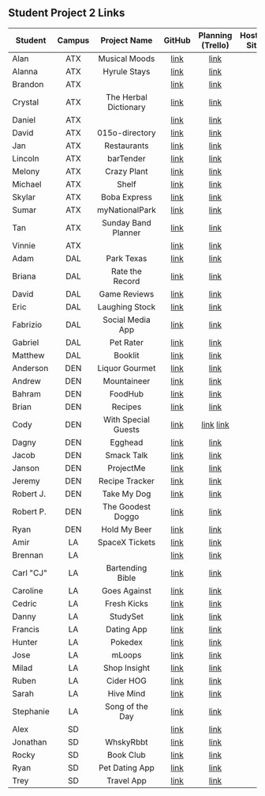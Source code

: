 ## Student Project 2 Links

| Student | Campus | Project Name | GitHub | Planning (Trello) | Hosted Site |
|---|:---:|:---:|:---:|:---:|:---:|
| Alan | ATX | Musical Moods | [link](https://github.com/acmccracken/musical-moods) | [link](https://trello.com/b/5z1oLtUB/musical-moods) |  |
| Alanna | ATX | Hyrule Stays | [link](https://github.com/celentanoad/Hyrule-Stays) | [link](https://trello.com/b/X0uUIF23/hyrule-stays) |  |
| Brandon | ATX |  | [link](https://github.com/bcarteratx/Project-2) | [link](https://trello.com/b/uvBFd4uH/project-2-crud-app) |  |
| Crystal | ATX | The Herbal Dictionary | [link](https://github.com/crystallynnv/the-herbal-dictionary) | [link](https://trello.com/b/w143Hnby/the-herbal-dictionary) |  |
| Daniel | ATX |  | [link](https://github.com/90dandan/Project-2) | [link](https://trello.com/b/jibW8wJ3/sei-project-two) |  |
| David | ATX | 015o-directory | [link](https://github.com/DavidStinson/015o-directory) | [link](https://trello.com/b/de9phg99/015odirectory) |  |
| Jan | ATX | Restaurants | [link](https://github.com/jlee8020/restaurants) | [link](https://trello.com/b/jxeRKnbq/project-2) |  |
| Lincoln | ATX | barTender | [link](https://github.com/lincolnyouree/barTender-project-2) | [link](https://trello.com/b/C98h8T0U/bartender-project-2) |  |
| Melony | ATX | Crazy Plant | [link](https://github.com/msegnit/crazyplant) | [link](https://trello.com/b/sUPXFcDF/crazy-plant) |  |
| Michael | ATX | Shelf | [link](https://github.com/mlackey9601/shelf) | [link](https://trello.com/b/pp3ws0GX/shelf) |  |
| Skylar | ATX | Boba Express | [link](https://github.com/skylarw19/boba-node-express-mdb) | [link](https://trello.com/b/L4fEDwVi/boba-node-express-mdb) |  |
| Sumar | ATX | myNationalPark | [link](https://github.com/sumardey5/myNationalPark) | [link](https://trello.com/b/Btldndoy/mynationalparkapp) |  |
| Tan | ATX | Sunday Band Planner | [link](https://github.com/zeroxposur18/sunday-band-planner) | [link](https://trello.com/b/kX6lgmwK/sunday-band-planner) |  |
| Vinnie | ATX |  | [link](https://github.com/vin23-dev/SEIproject2) | [link](https://trello.com/b/KWHND6VV/sei-project-2-workflow) |  |
| Adam | DAL | Park Texas | [link](https://github.com/azebolsky/Park-Texas) | [link](https://trello.com/b/vRajFK69/park-texas) |  |
| Briana | DAL | Rate the Record | [link](https://github.com/bnfisher4/rate-the-record) | [link](https://trello.com/b/bgr1YdXb/project-2-rate-the-record) |  |
| David | DAL | Game Reviews | [link](https://github.com/fastlane27/game-reviews) | [link](https://trello.com/b/0QyKhhzH/game-reviews) |  |
| Eric | DAL | Laughing Stock | [link](https://github.com/ericjames3681/laughing-stock) | [link](https://trello.com/b/u1oYKd2W/laughing-stock) |  |
| Fabrizio | DAL | Social Media App | [link](https://github.com/fabo22/convoh-app) | [link](https://trello.com/b/hlNU8aJB/social-media-app) |  |
| Gabriel | DAL | Pet Rater | [link](https://github.com/gar0085/pet-rater) | [link](https://trello.com/b/aTfWnbbf/pet-rater) |  |
| Matthew | DAL | Booklit | [link](https://github.com/Matthew-Coalson/Booklit) | [link](https://trello.com/b/bEpi8Ou2/booklit-planning) |  |
| Anderson | DEN | Liquor Gourmet | [link](https://github.com/anderama100/LiquourGourmet) | [link](https://trello.com/b/uhrvMCRG/liquour-gourmet) |  |
| Andrew | DEN | Mountaineer | [link](https://github.com/aclark13861/Mountaineer) | [link](https://trello.com/b/r4wnDIoc/project-2) |  |
| Bahram | DEN | FoodHub | [link](https://github.com/movlan/SEI-Project-2-FoodHub) | [link](https://trello.com/b/FPm3mnkX/user-stories) |  |
| Brian | DEN | Recipes | [link](https://github.com/brianbellini/recipes) | [link](https://trello.com/b/a2yZklq4/project-2) |  |
| Cody | DEN | With Special Guests | [link](https://github.com/CodyLHart/with-special-guests) | [link](https://trello.com/b/Y4sTacqc/with-special-guests) [link](https://trello.com/b/YplM24Tr/with-special-guests-models) |  |
| Dagny | DEN | Egghead | [link](https://github.com/DagnyJay/Egghead) | [link](https://trello.com/b/sgJEjvXc/project-2-egghead) |  |
| Jacob | DEN | Smack Talk | [link](https://github.com/LaunchPad90/Smack-Talk) |  [link](https://trello.com/b/KeGymZbs/project-2)|  |
| Janson | DEN | ProjectMe | [link](https://github.com/jayjaybunce/project-me) | [link](https://trello.com/b/ZpDc0BVY/projectme) |  |
| Jeremy | DEN | Recipe Tracker | [link](https://github.com/TheJoo44/Recipe-Tracker) | [link](https://trello.com/b/alhQQITZ/project-2) |  |
| Robert J. | DEN | Take My Dog | [link](https://github.com/rjohnson0707/project-2) | [link](https://trello.com/b/kbogr5d3/p2-takemydog-app) |  |
| Robert P. | DEN | The Goodest Doggo | [link](https://github.com/rperillo1/The-Goodest-Doggo) | [link](https://trello.com/b/diDYSKAq/project-2) |  |
| Ryan | DEN | Hold My Beer | [link](https://github.com/Ryan-Finch/Hold-My-Beer) | [link](https://trello.com/b/JoNfurjJ/project-2-hold-my-beer) |  |
| Amir | LA | SpaceX Tickets | [link](https://github.com/Amir9499-99/Space-X-tickets) | [link](https://trello.com/b/VvvawDCF/space) |  |
| Brennan | LA |  | [link](https://github.com/Chariot7/Project2) | [link](https://www.notion.so/6d238284088f4534a86fccbadc0ab036?v=97c69cdc1c3448db85c2bf5326475c9b) |  |
| Carl "CJ" | LA | Bartending Bible | [link](https://github.com/cjstokes91/bartending-bible) | [link](https://trello.com/b/C98h8T0U/bartender-project-2) |  |
| Caroline | LA | Goes Against | [link](https://github.com/H-b8/goes-against) | [link](https://www.notion.so/e1c603032a82417f92478fd46d0ac924?v=29fecde46b304d139ab39e9cc6511e83) |  |
| Cedric | LA | Fresh Kicks | [link](https://github.com/ccrisolo/Project-2-Fresh-Kicks) | [link](https://trello.com/b/N5I9TDga/sei-project-2) |  |
| Danny | LA | StudySet | [link](https://github.com/chasmad/study-set) | [link](https://trello.com/b/ADJ4i53p/studyset) |  |
| Francis | LA | Dating App | [link](https://github.com/francismel/Dating_App) | [link](https://trello.com/b/5cUu4qtv/dating-app) |  |
| Hunter | LA | Pokedex | [link](https://github.com/Hunner4D/pokedex) | [link](https://trello.com/b/MYeDOr4W/sei-project-2) |  |
| Jose | LA | mLoops | [link](https://github.com/codecallogic/mLoops) | [link](https://trello.com/b/YvakeGPa/example-project-planning) |  |
| Milad | LA | Shop Insight | [link](https://github.com/MiladMalakooti/Project2-Shop_insight) | [link](https://trello.com/b/cDRFu3MB/shop-insight) |  |
| Ruben | LA | Cider HOG | [link](https://github.com/R101010/Cider-HOG) | [link](https://trello.com/b/qvZJGUuu/cider-hog) |  |
| Sarah | LA | Hive Mind | [link](https://github.com/arghmatey/Hive-Mind) | [link](https://trello.com/b/5dZ2a8ME/hive-mind) |  |
| Stephanie | LA | Song of the Day | [link](https://github.com/skimalee/song-of-the-day) | [link](https://trello.com/b/K85B6UDN/song-of-the-day) |  |
| Alex | SD |  | [link](https://git.generalassemb.ly/Codealicious/project2) | [link](https://trello.com/b/hZtPn8eQ/project-2) |  |
| Jonathan | SD | WhskyRbbt | [link](https://github.com/WhskyRbbt/CRUD-Project-2-) | [link](https://trello.com/b/2oBhwoei/crud-app-project) |  |
| Rocky | SD | Book Club | [link](https://github.com/rockyliwanag/bib-yo-file) | [link](https://trello.com/b/q9IutHVu/project-2-book-club) |  |
| Ryan | SD | Pet Dating App | [link](https://github.com/RyanBranco/Pet-Dating-App) | [link](https://trello.com/b/jm3l5SHd/project-2-planning) |  |
| Trey | SD | Travel App | [link](https://github.com/tshuldberg/Travel) | [link](https://trello.com/b/JU4CHB0V/travelapp) |  |
